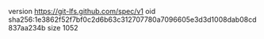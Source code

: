 version https://git-lfs.github.com/spec/v1
oid sha256:1e3862f52f7bf0c2d6b63c312707780a7096605e3d3d1008dab08cd837aa234b
size 1052
